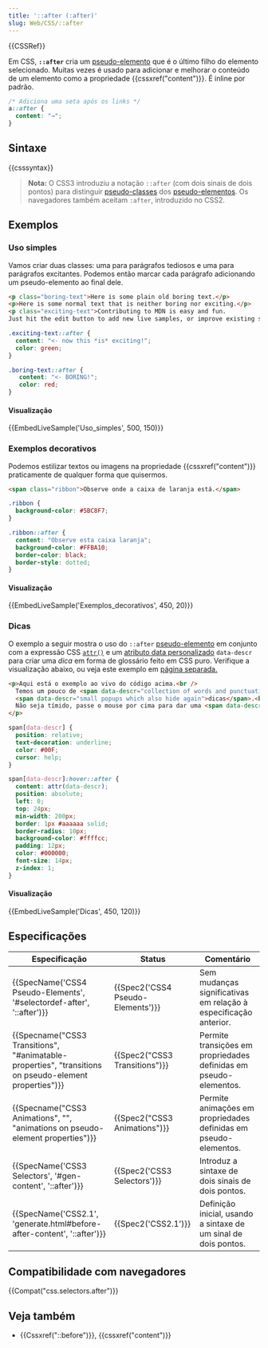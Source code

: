 ```yaml
---
title: '::after (:after)'
slug: Web/CSS/::after
---
```


{{CSSRef}}

Em CSS, **`::after`** cria um [pseudo-elemento](/pt-BR/docs/Web/CSS/Pseudo-elementos) que é o último filho do elemento selecionado. Muitas vezes é usado para adicionar e melhorar o conteúdo de um elemento como a propriedade {{cssxref("content")}}. É inline por padrão.

```css
/* Adiciona uma seta após os links */
a::after {
  content: "→";
}
```

## Sintaxe

{{csssyntax}}

> **Nota:** O CSS3 introduziu a notação `::after` (com dois sinais de dois pontos) para distinguir [pseudo-classes](/pt-BR/docs/Web/CSS/Pseudo-classes) dos [pseudo-elementos](/pt-BR/docs/Web/CSS/Pseudo-elements). Os navegadores também aceitam `:after`, introduzido no CSS2.

## Exemplos

### Uso simples

Vamos criar duas classes: uma para parágrafos tediosos e uma para parágrafos excitantes. Podemos então marcar cada parágrafo adicionando um pseudo-elemento ao final dele.

```html
<p class="boring-text">Here is some plain old boring text.</p>
<p>Here is some normal text that is neither boring nor exciting.</p>
<p class="exciting-text">Contributing to MDN is easy and fun.
Just hit the edit button to add new live samples, or improve existing samples.</p>
```

```css
.exciting-text::after {
  content: "<- now this *is* exciting!";
  color: green;
}

.boring-text::after {
   content: "<- BORING!";
   color: red;
}
```

#### Visualização

{{EmbedLiveSample('Uso_simples', 500, 150)}}

### Exemplos decorativos

Podemos estilizar textos ou imagens na propriedade {{cssxref("content")}} praticamente de qualquer forma que quisermos.

```html
<span class="ribbon">Observe onde a caixa de laranja está.</span>
```

```css
.ribbon {
  background-color: #5BC8F7;
}

.ribbon::after {
  content: "Observe esta caixa laranja";
  background-color: #FFBA10;
  border-color: black;
  border-style: dotted;
}
```

#### Visualização

{{EmbedLiveSample('Exemplos_decorativos', 450, 20)}}

### Dicas

O exemplo a seguir mostra o uso do `::after` [pseudo-elemento](/pt-BR/docs/Web/CSS/Pseudo-elementos) em conjunto com a expressão CSS [`attr()`](/pt-BR/docs/Web/CSS/attr) e um [atributo data personalizado](/pt-BR/docs/Web/HTML/Global_attributes#attr-dataset) `data-descr` para criar uma _dica_ em forma de glossário feito em CSS puro. Verifique a visualização abaixo, ou veja este exemplo em [página separada.](/files/4591/css-only_tooltips.html)

```html
<p>Aqui está o exemplo ao vivo do código acima.<br />
  Temos um pouco de <span data-descr="collection of words and punctuation">texto</span> aqui com algumas
  <span data-descr="small popups which also hide again">dicas</span>.<br />
  Não seja tímido, passe o mouse por cima para dar uma <span data-descr="not to be taken literally">olhada</span>.
</p>
```

```css
span[data-descr] {
  position: relative;
  text-decoration: underline;
  color: #00F;
  cursor: help;
}

span[data-descr]:hover::after {
  content: attr(data-descr);
  position: absolute;
  left: 0;
  top: 24px;
  min-width: 200px;
  border: 1px #aaaaaa solid;
  border-radius: 10px;
  background-color: #ffffcc;
  padding: 12px;
  color: #000000;
  font-size: 14px;
  z-index: 1;
}
```

#### Visualização

{{EmbedLiveSample('Dicas', 450, 120)}}

## Especificações

| Especificação                                                                                                                            | Status                                       | Comentário                                                        |
| ---------------------------------------------------------------------------------------------------------------------------------------- | -------------------------------------------- | ----------------------------------------------------------------- |
| {{SpecName('CSS4 Pseudo-Elements', '#selectordef-after', '::after')}}                                             | {{Spec2('CSS4 Pseudo-Elements')}} | Sem mudanças significativas em relação à especificação anterior.  |
| {{Specname("CSS3 Transitions", "#animatable-properties", "transitions on pseudo-element properties")}} | {{Spec2("CSS3 Transitions")}}     | Permite transições em propriedades definidas em pseudo-elementos. |
| {{Specname("CSS3 Animations", "", "animations on pseudo-element properties")}}                                 | {{Spec2("CSS3 Animations")}}         | Permite animações em propriedades definidas em pseudo-elementos.  |
| {{SpecName('CSS3 Selectors', '#gen-content', '::after')}}                                                             | {{Spec2('CSS3 Selectors')}}         | Introduz a sintaxe de dois sinais de dois pontos.                 |
| {{SpecName('CSS2.1', 'generate.html#before-after-content', '::after')}}                                         | {{Spec2('CSS2.1')}}                     | Definição inicial, usando a sintaxe de um sinal de dois pontos.   |

## Compatibilidade com navegadores

{{Compat("css.selectors.after")}}

## Veja também

- {{Cssxref("::before")}}, {{cssxref("content")}}
